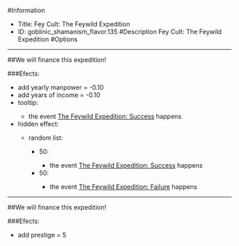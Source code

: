 #Information
 - Title: Fey Cult: The Feywild Expedition
 - ID: goblinic_shamanism_flavor.135
#Description
Fey Cult: The Feywild Expedition
#Options

___
##We will finance this expedition!

###Efects:<ul><li>add yearly manpower = -0.10</li><li>add years of income = -0.10</li><li>tooltip:</li><ul><li>the event [The Feywild Expedition: Success](../events/the_feywild_expedition_success.md) happens</li></ul><li>hidden effect:</li><ul><li>random list:</li><ul><li>50:</li><ul><li>the event [The Feywild Expedition: Success](../events/the_feywild_expedition_success.md) happens</li></ul><li>50:</li><ul><li>the event [The Feywild Expedition: Failure](../events/the_feywild_expedition_failure.md) happens</li></ul></ul></ul></ul>

___
##We will finance this expedition!

###Efects:<ul><li>add prestige = 5</li></ul>
